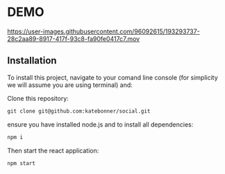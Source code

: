 # DEMO


https://user-images.githubusercontent.com/96092615/193293737-28c2aa89-8917-417f-93c8-fa90fe0417c7.mov


## Installation

To install this project, navigate to your comand line console (for simplicity we will assume you are using terminal) and:

Clone this repository:
```md
git clone git@github.com:katebonner/social.git
```

ensure you have installed node.js and to install all dependencies:
```md
npm i
```

Then start the react application:
```md
npm start
```


